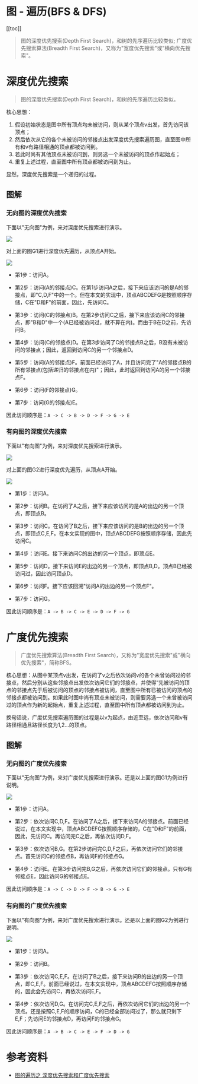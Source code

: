 # 图 - 遍历(BFS & DFS)

[[toc]]

> 图的深度优先搜索(Depth First Search)，和树的先序遍历比较类似; 广度优先搜索算法(Breadth First Search)，又称为"宽度优先搜索"或"横向优先搜索"。

# 深度优先搜索

> 图的深度优先搜索(Depth First Search)，和树的先序遍历比较类似。

核心思想：

1. 假设初始状态是图中所有顶点均未被访问，则从某个顶点v出发，首先访问该顶点；
2. 然后依次从它的各个未被访问的邻接点出发深度优先搜索遍历图，直至图中所有和v有路径相通的顶点都被访问到。
3. 若此时尚有其他顶点未被访问到，则另选一个未被访问的顶点作起始点；
4. 重复上述过程，直至图中所有顶点都被访问到为止。

显然，深度优先搜索是一个递归的过程。

## 图解

### 无向图的深度优先搜索

下面以"无向图"为例，来对深度优先搜索进行演示。

![](/_images/programming/data-structure/graph-dfs-1.png)

对上面的图G1进行深度优先遍历，从顶点A开始。

![](/_images/programming/data-structure/graph-dfs-2.png)

* 第1步：访问A。

* 第2步：访问(A的邻接点)C。在第1步访问A之后，接下来应该访问的是A的邻接点，即"C,D,F"中的一个。但在本文的实现中，顶点ABCDEFG是按照顺序存储，C在"D和F"的前面，因此，先访问C。

* 第3步：访问(C的邻接点)B。在第2步访问C之后，接下来应该访问C的邻接点，即"B和D"中一个(A已经被访问过，就不算在内)。而由于B在D之前，先访问B。

* 第4步：访问(C的邻接点)D。在第3步访问了C的邻接点B之后，B没有未被访问的邻接点；因此，返回到访问C的另一个邻接点D。

* 第5步：访问(A的邻接点)F。前面已经访问了A，并且访问完了"A的邻接点B的所有邻接点(包括递归的邻接点在内)"；因此，此时返回到访问A的另一个邻接点F。

* 第6步：访问(F的邻接点)G。

* 第7步：访问(G的邻接点)E。

因此访问顺序是：`A -> C -> B -> D -> F -> G -> E`

### 有向图的深度优先搜索

下面以"有向图"为例，来对深度优先搜索进行演示。

![](/_images/programming/data-structure/graph-dfs-3.png)

对上面的图G2进行深度优先遍历，从顶点A开始。

![](/_images/programming/data-structure/graph-dfs-4.png)

* 第1步：访问A。

* 第2步：访问B。在访问了A之后，接下来应该访问的是A的出边的另一个顶点，即顶点B。

* 第3步：访问C。在访问了B之后，接下来应该访问的是B的出边的另一个顶点，即顶点C,E,F。在本文实现的图中，顶点ABCDEFG按照顺序存储，因此先访问C。

* 第4步：访问E。接下来访问C的出边的另一个顶点，即顶点E。

* 第5步：访问D。接下来访问E的出边的另一个顶点，即顶点B,D。顶点B已经被访问过，因此访问顶点D。

* 第6步：访问F。接下应该回溯"访问A的出边的另一个顶点F"。

* 第7步：访问G。

因此访问顺序是：`A -> B -> C -> E -> D -> F -> G`

# 广度优先搜索

> 广度优先搜索算法(Breadth First Search)，又称为"宽度优先搜索"或"横向优先搜索"，简称BFS。

核心思想：从图中某顶点v出发，在访问了v之后依次访问v的各个未曾访问过的邻接点，然后分别从这些邻接点出发依次访问它们的邻接点，并使得“先被访问的顶点的邻接点先于后被访问的顶点的邻接点被访问，直至图中所有已被访问的顶点的邻接点都被访问到。如果此时图中尚有顶点未被访问，则需要另选一个未曾被访问过的顶点作为新的起始点，重复上述过程，直至图中所有顶点都被访问到为止。

换句话说，广度优先搜索遍历图的过程是以v为起点，由近至远，依次访问和v有路径相通且路径长度为1,2...的顶点。

## 图解

### 无向图的广度优先搜索

下面以"无向图"为例，来对广度优先搜索进行演示。还是以上面的图G1为例进行说明。

![](/_images/programming/data-structure/graph-bfs-1.png)

* 第1步：访问A。

* 第2步：依次访问C,D,F。在访问了A之后，接下来访问A的邻接点。前面已经说过，在本文实现中，顶点ABCDEFG按照顺序存储的，C在"D和F"的前面，因此，先访问C。再访问完C之后，再依次访问D,F。

* 第3步：依次访问B,G。在第2步访问完C,D,F之后，再依次访问它们的邻接点。首先访问C的邻接点B，再访问F的邻接点G。

* 第4步：访问E。在第3步访问完B,G之后，再依次访问它们的邻接点。只有G有邻接点E，因此访问G的邻接点E。

因此访问顺序是：`A -> C -> D -> F -> B -> G -> E`

### 有向图的广度优先搜索

下面以"有向图"为例，来对广度优先搜索进行演示。还是以上面的图G2为例进行说明。

![](/_images/programming/data-structure/graph-bfs-2.png)

* 第1步：访问A。

* 第2步：访问B。

* 第3步：依次访问C,E,F。在访问了B之后，接下来访问B的出边的另一个顶点，即C,E,F。前面已经说过，在本文实现中，顶点ABCDEFG按照顺序存储的，因此会先访问C，再依次访问E,F。

* 第4步：依次访问D,G。在访问完C,E,F之后，再依次访问它们的出边的另一个顶点。还是按照C,E,F的顺序访问，C的已经全部访问过了，那么就只剩下E,F；先访问E的邻接点D，再访问F的邻接点G。

因此访问顺序是：`A -> B -> C -> E -> F -> D -> G`

# 参考资料

* [图的遍历之 深度优先搜索和广度优先搜索](https://www.cnblogs.com/skywang12345/p/3711483.html)